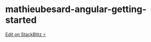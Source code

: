 # mathieubesard-angular-getting-started

[Edit on StackBlitz ⚡️](https://stackblitz.com/edit/mathieubesard-angular-getting-started)